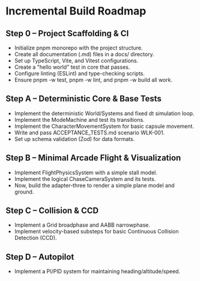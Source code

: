 # Incremental Build Roadmap

## Step 0 – Project Scaffolding & CI
- Initialize pnpm monorepo with the project structure.
- Create all documentation (.md) files in a docs/ directory.
- Set up TypeScript, Vite, and Vitest configurations.
- Create a "hello world" test in core that passes.
- Configure linting (ESLint) and type-checking scripts.
- Ensure pnpm -w test, pnpm -w lint, and pnpm -w build all work.

## Step A – Deterministic Core & Base Tests
- Implement the deterministic World/Systems and fixed dt simulation loop.
- Implement the ModeMachine and test its transitions.
- Implement the CharacterMovementSystem for basic capsule movement.
- Write and pass ACCEPTANCE_TESTS.md scenario WLK-001.
- Set up schema validation (Zod) for data formats.

## Step B – Minimal Arcade Flight & Visualization
- Implement FlightPhysicsSystem with a simple stall model.
- Implement the logical ChaseCameraSystem and its tests.
- Now, build the adapter-three to render a simple plane model and ground.

## Step C – Collision & CCD
- Implement a Grid broadphase and AABB narrowphase.
- Implement velocity-based substeps for basic Continuous Collision Detection (CCD).

## Step D – Autopilot
- Implement a PI/PID system for maintaining heading/altitude/speed.